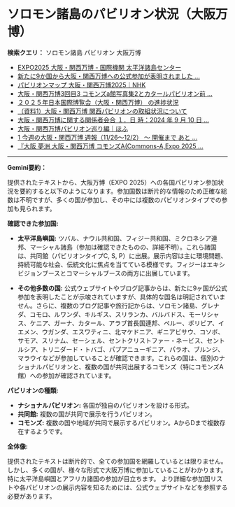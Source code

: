 # ソロモン諸島のパビリオン状況（大阪万博）

**検索クエリ：** ソロモン諸島 パビリオン 大阪万博

- [EXPO2025 大阪・関西万博 - 国際機関 太平洋諸島センター](https://pic.or.jp/featured_word/10255/)
- [新たに9か国から大阪・関西万博への公式参加が表明されました ...](https://www.expo2025.or.jp/news/news-20220531-01/)
- [パビリオンマップ 大阪・関西万博2025｜NHK](https://www3.nhk.or.jp/news/special/osaka_expo/pavilion/)
- [大阪・関西万博3回目3 コモンズa館写真集2とカタールパビリオン前 ...](https://ameblo.jp/bomuu/entry-12895014892.html)
- [２０２５年日本国際博覧会（大阪・関西万博） の進捗状況](https://www.cas.go.jp/jp/seisaku/expo_suisin_honbu/kankei_renraku/dai5/siryou1.pdf)
- [（資料1）大阪・関西万博 関西パビリオンの取組状況について](https://www.kouiki-kansai.jp/material/files/group/3/1-170shiryo1.pdf)
- [大阪・関西万博に関する関係者会合 １．日 時：2024 年 9 月 10 日 ...](https://www.cas.go.jp/jp/seisaku/osaka_kansai_banpaku/pdf/r60910_siryou1.pdf)
- [大阪・関西万博パビリオン巡り編｜ほふ](https://note.com/matugeya/n/nedf39f8182d6)
- [1 今週の大阪・関西万博 週報（11/26～12/2） ～ 開催まで あと ...](https://www.shikoku.meti.go.jp/03_sesakudocs/0310_expo2025/weeklyreport/241126-1202.pdf)
- [『大阪 夢洲 大阪・関西万博 コモンズA(Commons-A,Expo 2025 ...](https://4travel.jp/travelogue/11979428)


---

**Gemini要約：**

提供されたテキストから、大阪万博（EXPO 2025）への各国パビリオン参加状況を要約すると以下のようになります。参加国数は断片的な情報のため正確な総数は不明ですが、多くの国が参加し、その中には複数のパビリオンタイプでの参加も見られます。

**確認できた参加国:**

* **太平洋島嶼国:**  ツバル、ナウル共和国、フィジー共和国、ミクロネシア連邦、マーシャル諸島（参加は確認できたものの、詳細不明）。これら諸国は、共同館（パビリオンタイプC, S, P）に出展。展示内容は主に環境問題、持続可能な社会、伝統文化に焦点を当てている模様です。フィジーはエキシビジョンブースとコマーシャルブースの両方に出展しています。

* **その他多数の国:**  公式ウェブサイトやブログ記事からは、新たに9ヶ国が公式参加を表明したことが示唆されていますが、具体的な国名は明記されていません。さらに、複数のブログ記事や旅行記からは、ソロモン諸島、グレナダ、コモロ、ルワンダ、キルギス、スリランカ、バルバドス、モーリシャス、ケニア、ガーナ、カタール、アラブ首長国連邦、ペルー、ボリビア、イエメン、ウガンダ、エスワティニ、北マケドニア、ギニアビサウ、コソボ、サモア、スリナム、セーシェル、セントクリストファー・ネービス、セントルシア、トリニダード・トバゴ、パプアニューギニア、パラオ、ブルンジ、マラウイなどが参加していることが確認できます。これらの国は、個別のナショナルパビリオンと、複数の国が共同出展するコモンズ（特にコモンズA館）への参加が確認されています。


**パビリオンの種類:**

* **ナショナルパビリオン:** 各国が独自のパビリオンを設ける形式。
* **共同館:** 複数の国が共同で展示を行うパビリオン。
* **コモンズ:** 複数の国や地域が共同で展示するパビリオン。AからDまで複数存在するようです。


**全体像:**

提供されたテキストは断片的で、全ての参加国を網羅しているとは限りません。しかし、多くの国が、様々な形式で大阪万博に参加していることがわかります。特に太平洋島嶼国とアフリカ諸国の参加が目立ちます。  より詳細な参加国リストや各パビリオンの展示内容を知るためには、公式ウェブサイトなどを参照する必要があります。

